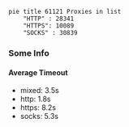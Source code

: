
```mermaid
pie title 61121 Proxies in list
    "HTTP" : 28341
    "HTTPS": 10089
    "SOCKS" : 30839
```

### Some Info
#### Average Timeout

- mixed: 3.5s
- http: 1.8s
- https: 8.2s
- socks: 5.3s